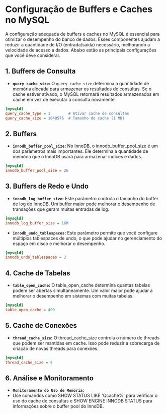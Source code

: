 # Configuração de Buffers e Caches no MySQL

A configuração adequada de buffers e caches no MySQL é essencial para otimizar o desempenho do banco de dados. Esses componentes ajudam a reduzir a quantidade de I/O (entrada/saída) necessário, melhorando a velocidade de acesso a dados. Abaixo estão as principais configurações que você deve considerar.

## 1. Buffers de Consulta

- **`query_cache_size`:**
  O `query_cache_size` determina a quantidade de memória alocada para armazenar os resultados de consultas. Se o cache estiver ativado, o MySQL retornará resultados armazenados em cache em vez de executar a consulta novamente.
```ini
[mysqld]
query_cache_type = 1        # Ativar cache de consultas
query_cache_size = 1048576  # Tamanho do cache (1 MB)
```

## 2. Buffers
- **`innodb_buffer_pool_size`:**
No InnoDB, o innodb_buffer_pool_size é um dos parâmetros mais importantes. Ele determina a quantidade de memória que o InnoDB usará para armazenar índices e dados.
```ini
[mysqld]
innodb_buffer_pool_size = 2G
```

## 3. Buffers de Redo e Undo
- **`innodb_log_buffer_size`:**
Este parâmetro controla o tamanho do buffer de log do InnoDB. Um buffer maior pode melhorar o desempenho de transações que geram muitas entradas de log.
```ini
[mysqld]
innodb_log_buffer_size = 16M
```

- **`innodb_undo_tablespaces`:**
Este parâmetro permite que você configure múltiplos tablespaces de undo, o que pode ajudar no gerenciamento do espaço em disco e melhorar o desempenho.
```ini
[mysqld]
innodb_undo_tablespaces = 2
```

## 4. Cache de Tabelas
- **`table_open_cache`:**
O table_open_cache determina quantas tabelas podem ser abertas simultaneamente. Um valor maior pode ajudar a melhorar o desempenho em sistemas com muitas tabelas.
```ini
[mysqld]
table_open_cache = 400
```

## 5. Cache de Conexões
- **`thread_cache_size`:**
O thread_cache_size controla o número de threads que podem ser mantidas em cache. Isso pode reduzir a sobrecarga de criação de novas threads para conexões.
```ini
[mysqld]
thread_cache_size = 8
```

## 6. Análise e Monitoramento
- **`Monitoramento do Uso de Memória`:**
- Use comandos como SHOW STATUS LIKE 'Qcache%' para verificar o uso do cache de consultas e SHOW ENGINE INNODB STATUS para informações sobre o buffer pool do InnoDB.
